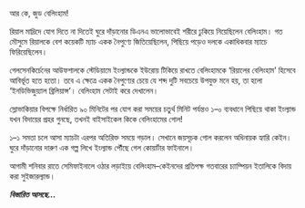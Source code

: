 আর কে, জুড বেলিংহাম!

রিয়াল মাদ্রিদে যোগ দিতে না দিতেই ঘুরে দাঁড়ানোর ডিএনএ ভালোভাবেই শরীরে ঢুকিয়ে নিয়েছিলেন বেলিংহাম। গত মৌসুমে রিয়ালকে বেশ কয়েকটি ম্যাচ একক নৈপুণ্যে জিতিয়েছিলেন, পিছিয়ে পড়েও দলকে একাধিকবার ম্যাচে ফিরিয়েছিলেন।

গেলসেনকির্চেনের আউফশালকে স্টেডিয়ামে ইংল্যান্ডকে ইউরোয় টিকিয়ে রাখতে বেলিংহামকে ‘রিয়ালের বেলিংহাম’ হিসেবে আবির্ভূত হতে হতো। তবে এ ক্ষেত্রে একক নৈপুণ্যের চেয়ে যে শব্দ দুটি সবচেয়ে উপযুক্ত মনে হয়, তা হলো ‘ইনডিভিজুয়্যাল ব্রিলিয়ান্স’। বেলিংহাম সেটাই করে দেখালেন।

স্লোভাকিয়ার বিপক্ষে নির্ধারিত ৯০ মিনিটের পর যোগ করা সময়ের চতুর্থ মিনিট পর্যন্তও ১–০ ব্যবধানে পিছিয়ে থাকা ইংল্যান্ড যখন বিদায়ের প্রহর গুনছে, তখনই বাইসাইকেল কিকে বেলিংহামের গোল!

১–১ সমতা চলে আসা ম্যাচটা এরপর অতিরিক্ত সময়ে গড়াল। সেখানে জয়সূচক গোল করলেন অধিনায়ক হ্যারি কেইন। ঘুরে দাঁড়ানোর দারুণ এক গল্প লিখে ইংল্যান্ড পৌঁছে গেল কোয়ার্টার ফাইনালে।

আগামী শনিবার রাতে সেমিফাইনালে ওঠার লড়াইয়ে বেলিংহাম–কেইনদের প্রতিপক্ষ গতবারের চ্যাম্পিয়ন ইতালিকে বিদায় করা সুইজারল্যান্ড।

***বিস্তারিত আসছে...***
